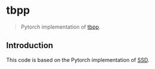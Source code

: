 # tbpp

> Pytorch implementation of [tbpp](https://arxiv.org/pdf/1801.02765.pdf).

## Introduction
This code is based on the Pytorch implementation of [SSD](https://github.com/amdegroot/ssd.pytorch).
